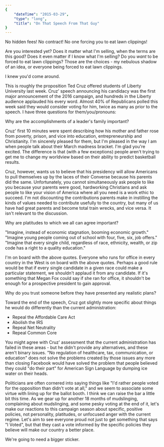```yaml
---
{
    "dateTime": "2015-03-29",
    "type": "long",
    "title": "On That Speech From That Guy"
}
---
```

No hidden fees! No contract! No one forcing you to eat lawn clippings!

Are you interested yet? Does it matter what I'm selling, when the terms are this good? Does it even matter if I know what I'm selling? Do you _want_ to be forced to eat lawn clippings? Those are the choices - my nebulous shadow of an idea, or everyone being forced to eat lawn clippings.

I knew you'd come around.

This is roughly the proposition Ted Cruz offered students of Liberty University last week. Cruz' speech announcing his candidacy was the first major announcement of the 2016 campaign, and hundreds in the Liberty audience applauded his every word. Almost 40% of Republicans polled this week said they would consider voting for him, twice as many as prior to the speech. I have three questions for them/you/pronouns:

Why are the accomplishments of a leader's family important?

Cruz' first 10 minutes were spent describing how his mother and father rose from poverty, prison, and vice into education, entrepreneurship and Christianity. I'm sincerely pleased for them, but I'm pleased in the way I am when people talk about their March madness bracket. I'm glad you're excited. The difference is that (with a few exceptions) people aren't trying to get me to change my worldview based on their ability to predict basketball results.

Cruz, however, wants us to believe that his presidency will allow Americans to pull themselves up by the laces of their Converse because his parents did the same. Unfortunately, you cannot simultaneously ask people to like you because your parents were good, hardworking Christians and ask people to like your vision of America where all you need is a work ethic to succeed. I'm not discounting the contributions parents make in instilling the kinds of values needed to contribute usefully to the country, but many of us have had great parents and become total train wrecks, and vice versa. It isn't relevant to the discussion.

Why are platitudes to which we all can agree important?

"Imagine, instead of economic stagnation, booming economic growth."
"Imagine young people coming out of school with four, five, six, job offers."
"Imagine that every single child, regardless of race, ethnicity, wealth, or zip code has a right to a quality education."

I'm on board with the above quotes. Everyone who runs for office in every country in the West is on board with the above quotes. Perhaps a good rule would be that if every single candidate in a given race could make a particular statement, we shouldn't applaud it from any candidate. If it's something that Megan Fox could say if she ran for office, it shouldn't be enough for a prospective president to gain approval.

Why do you trust someone before they have presented any realistic plans?

Toward the end of the speech, Cruz got slightly more specific about things he would do differently than the current administration:
* Repeal the Affordable Care Act
* Abolish the IRS
* Repeal Net Neutrality
* Repeal Common Core

You might agree with Cruz' assessment that the current administration has failed in these areas - but he didn't provide any alternatives, and these aren't binary issues. "No regulation of healthcare, tax, communication, or education" does not solve the problems created by those issues any more than closing Facebook would have solved the problem that people believed they could "do their part" for American Sign Language by dumping ice water on their heads.

Politicians are often cornered into saying things like "I'd rather people voted for the opposition than didn't vote at all," and we seem to associate some virtue with lining up for the ballot booth. I think we can raise the bar a little bit this time. As we gear up for another 18 months of mudslinging, complaining about mudslinging, and some pesky voting at the end of it, let's make our reactions to this campaign season about specific, positive policies, not personality, platitudes, or unfocused anger with the current regime. Let's aim to see everyone proud not just to get something that says "I Voted", but that they cast a vote informed by the specific policies they believe will make our country a better place.

We're going to need a bigger sticker.